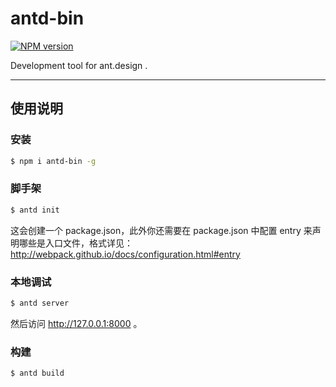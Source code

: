 # antd-bin

[![NPM version](https://img.shields.io/npm/v/antd-bin.svg?style=flat)](https://npmjs.org/package/antd-bin)

Development tool for ant.design .

----

## 使用说明

### 安装

```bash
$ npm i antd-bin -g
```

### 脚手架

```bash
$ antd init
```

这会创建一个 package.json，此外你还需要在 package.json 中配置 entry 来声明哪些是入口文件，格式详见：http://webpack.github.io/docs/configuration.html#entry

### 本地调试

```bash
$ antd server
```

然后访问 http://127.0.0.1:8000 。

### 构建

```bash
$ antd build
```
